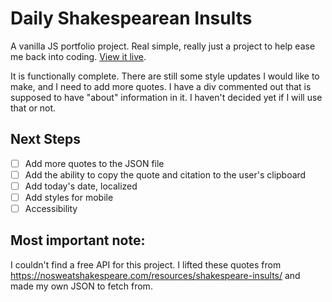# Daily Shakespearean Insults
A vanilla JS portfolio project. Real simple, really just a project to help ease me back into coding. [View it live](https://main--vigilant-adventure-1d5f97.netlify.app/daily-insult/).

It is functionally complete. There are still some style updates I would like to make, and I need to add more quotes. I have a div commented out that is supposed to have "about" information in it. I haven't decided yet if I will use that or not.

## Next Steps
- [ ] Add more quotes to the JSON file
- [ ] Add the ability to copy the quote and citation to the user's clipboard
- [ ] Add today's date, localized
- [ ] Add styles for mobile
- [ ] Accessibility

## Most important note: 
I couldn't find a free API for this project. I lifted these quotes from https://nosweatshakespeare.com/resources/shakespeare-insults/ and made my own JSON to fetch from. 
